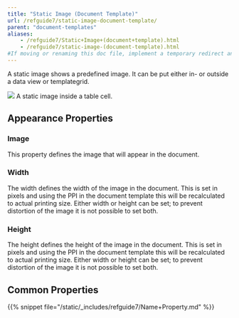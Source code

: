 ```yaml
---
title: "Static Image (Document Template)"
url: /refguide7/static-image-document-template/
parent: "document-templates"
aliases:
    - /refguide7/Static+Image+(document+template).html
    - /refguide7/static-image-(document-template).html
#If moving or renaming this doc file, implement a temporary redirect and let the respective team know they should update the URL in the product. See Mapping to Products for more details.
---
```



A static image shows a predefined image. It can be put either in- or outside a data view or templategrid.

![](/attachments/refguide7/desktop-modeler/document-templates/static-image-document-template/918133.png)
A static image inside a table cell.

## Appearance Properties

### Image

This property defines the image that will appear in the document.

### Width

The width defines the width of the image in the document. This is set in pixels and using the PPI in the document template this will be recalculated to actual printing size. Either width or height can be set; to prevent distortion of the image it is not possible to set both.

### Height

The height defines the height of the image in the document. This is set in pixels and using the PPI in the document template this will be recalculated to actual printing size. Either width or height can be set; to prevent distortion of the image it is not possible to set both.

## Common Properties

{{% snippet file="/static/_includes/refguide7/Name+Property.md" %}}
